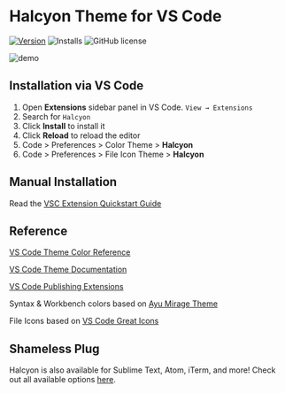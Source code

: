 # Halcyon Theme for VS Code

[![Version](https://vsmarketplacebadge.apphb.com/version/brittanychiang.halcyon-vscode.svg)](https://marketplace.visualstudio.com/items?itemName=brittanychiang.halcyon-vscode)
![Installs](https://vsmarketplacebadge.apphb.com/installs/brittanychiang.halcyon-vscode.svg)
![GitHub license](https://img.shields.io/github/license/bchiang7/halcyon-vscode.svg)

![demo](https://raw.githubusercontent.com/bchiang7/halcyon-vscode/master/images/demo.png)

## Installation via VS Code

1. Open **Extensions** sidebar panel in VS Code. `View → Extensions`
1. Search for `Halcyon`
1. Click **Install** to install it
1. Click **Reload** to reload the editor
1. Code > Preferences > Color Theme > **Halcyon**
1. Code > Preferences > File Icon Theme > **Halcyon**

## Manual Installation

Read the [VSC Extension Quickstart Guide](https://github.com/bchiang7/halcyon-vscode/blob/master/vsc-extension-quickstart.md)

## Reference

[VS Code Theme Color Reference](https://code.visualstudio.com/docs/getstarted/theme-color-reference)

[VS Code Theme Documentation](https://code.visualstudio.com/docs/extensions/themes-snippets-colorizers)

[VS Code Publishing Extensions](https://code.visualstudio.com/docs/extensions/publish-extension)

Syntax & Workbench colors based on [Ayu Mirage Theme](https://github.com/teabyii/vscode-ayu)

File Icons based on [VS Code Great Icons](https://github.com/EmmanuelBeziat/vscode-great-icons)

## Shameless Plug

Halcyon is also available for Sublime Text, Atom, iTerm, and more! Check out all available options [here](https://brittanychiang.com/halcyon-site/).
